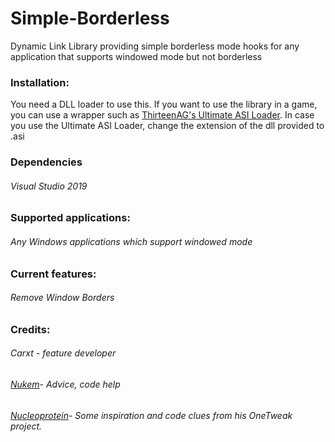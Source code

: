 # Simple-Borderless
Dynamic Link Library providing simple borderless mode hooks for any application that supports windowed mode but not borderless

### Installation:

You need a DLL loader to use this.
If you want to use the library in a game, you can use a wrapper such as [ThirteenAG's Ultimate ASI Loader](https://github.com/ThirteenAG/Ultimate-ASI-Loader "Ultimate ASI Loader").
In case you use the Ultimate ASI Loader, change the extension of the dll provided to .asi

### Dependencies

###### Visual Studio 2019


### Supported applications:

###### Any Windows applications which support windowed mode


### Current features:


###### Remove Window Borders



### Credits:

###### Carxt - feature developer
###### [Nukem](https://github.com/Nukem9 "Nukem's GitHub profile")- Advice, code help
###### [Nucleoprotein](https://github.com/Nucleoprotein "Nucleoprotein's GitHub profile")- Some inspiration and code clues from his OneTweak project.
